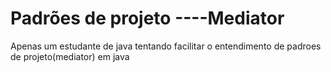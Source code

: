 # Padrões de projeto ----Mediator
Apenas um estudante de java tentando facilitar o entendimento de padroes de projeto(mediator) em java
